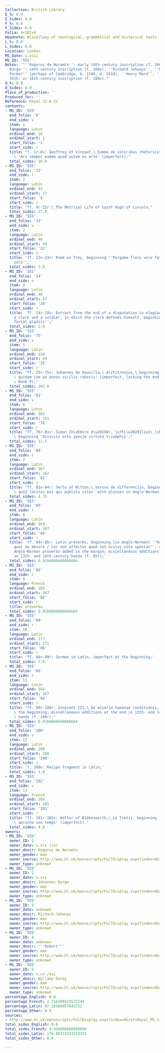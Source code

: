 ```yaml
---
Collection: British Library
E_%: 0.0
E_Sides: 0.0
F_%: 0.0
F_Sides: 0.0
Folia: 4+102+4
Headnote: Miscellany of theological, grammatical and historical texts
L_%: 0.0
L_Sides: 0.0
Location: London
MS_Date: s.xiii
MS_ID: '555'
Notes: '"''Rogerus de Noramtn'': early 14th-century inscription (f. 100v). ''Johannes
  Burgo'': 14th-century inscription (f. 100v). ''Richard Jehonys'', ''Robert'', ''John
  Parker'' (perhaps of Cambridge, b. 1548, d. 1619), ''Henry Mard'', ''Wyllamy Darby'':
  15th- or 16th-century inscription (f. 100v)."'
O_%: 0.0
O_Sides: 0.0
Place_of_production: ''
Produced_for: ''
Reference: Royal 13 A IV
contents:
- MS_ID: '555'
  end_folio: '8'
  end_side: v
  item: 1
  language: Latin
  ordinal_end: 16
  ordinal_start: 1
  start_folio: '1'
  start_side: r
  title: "f. 1r-8v: Geoffrey of Vinsauf,\_Summa de coloribus rhetoricis, beginning\
    \ 'Ars semper eadem quod autem ex arte' (imperfect);"
  total_sides: 16.0
- MS_ID: '555'
  end_folio: '22'
  end_side: r
  item: 2
  language: Latin
  ordinal_end: 43
  ordinal_start: 17
  start_folio: '9'
  start_side: r
  title: "ff. 9r-22r:\_The Metrical Life of Saint Hugh of Lincoln;"
  total_sides: 27.0
- MS_ID: '555'
  end_folio: '23'
  end_side: v
  item: 3
  language: Latin
  ordinal_end: 46
  ordinal_start: 44
  start_folio: '22'
  start_side: v
  title: 'ff. 22v-23v: Poem on Troy, beginning ''Pergama flere volo fato Danaum data
    solo'';'
  total_sides: 3.0
- MS_ID: '555'
  end_folio: '24'
  end_side: v
  item: 4
  language: Latin
  ordinal_end: 48
  ordinal_start: 47
  start_folio: '24'
  start_side: r
  title: 'ff. 24r-24v: Extract from the end of a disputation in elegiac verse between
    a clerk and a soldier, in which the clerk defends himself, beginning ''Dicit quod
    feriat gladiis'';'
  total_sides: 2.0
- MS_ID: '555'
  end_folio: '75'
  end_side: v
  item: 5
  language: Latin
  ordinal_end: 150
  ordinal_start: 49
  start_folio: '25'
  start_side: r
  title: "ff. 25r-75v: Johannes de Hauvilla,\_Architrenius,\_beginning 'Architrenius\
    \ quidam cum ad annos virilis roboris' (imperfect, lacking the end of Book 8 and\
    \ Book 9);"
  total_sides: 102.0
- MS_ID: '555'
  end_folio: '81'
  end_side: v
  item: 6
  language: Latin
  ordinal_end: 162
  ordinal_start: 151
  start_folio: '76'
  start_side: r
  title: "ff. 76r-81v: Simon Ch\xE8vre d\u2019Or, \x7FL\u2019Ilias\_(short version),\
    \ beginning 'Diviciis ortu specie virtute triumphis';"
  total_sides: 11.5
- MS_ID: '555'
  end_folio: '84'
  end_side: r
  item: 7
  language: Latin
  ordinal_end: 167
  ordinal_start: 162
  start_folio: '81'
  start_side: v
  title: "ff. 81v-84r: Serlo of Wilton,\_Versus de differenciis, beginning 'Dactile\
    \ quid latitas exi qui publita vitas' with glosses in Anglo-Norman;"
  total_sides: 4.75
- MS_ID: '555'
  end_folio: '85'
  end_side: r
  item: 8
  language: Latin
  ordinal_end: 169
  ordinal_start: 167
  start_folio: '84'
  start_side: r
  title: 'ff. 84r-85r: Latin proverbs, beginning (in Anglo-Norman) ''Ke oil ne veit
    quor ne desire / Cor non affectat quod non oculus nota spectat'', with further
    Anglo-Norman proverbs added in the margin; miscellaneous additions at the end
    in 13th- and 14th-century hands (f. 85r);'
  total_sides: 0.9166666666666664
- MS_ID: '555'
  end_folio: '85'
  end_side: r
  item: 9
  language: French
  ordinal_end: 169
  ordinal_start: 167
  start_folio: '84'
  start_side: r
  title: proverbs
  total_sides: 0.9166666666666664
- MS_ID: '555'
  end_folio: '89'
  end_side: r
  item: 10
  language: Latin
  ordinal_end: 177
  ordinal_start: 171
  start_folio: '86'
  start_side: r
  title: 'ff. 86r-89r: Sermon in Latin, imperfect at the beginning;'
  total_sides: 7.0
- MS_ID: '555'
  end_folio: '85'
  end_side: r
  item: 11
  language: Latin
  ordinal_end: 169
  ordinal_start: 167
  start_folio: '84'
  start_side: r
  title: "ff. 90r-100r: Innocent III,\_De miseria humanae conditionis, imperfect at\
    \ the beginning; miscellaneous additions at the end in 13th- and 14th-century\
    \ hands (f. 100r);"
  total_sides: 0.9166666666666664
- MS_ID: '555'
  end_folio: '100'
  end_side: v
  item: 12
  language: Latin
  ordinal_end: 200
  ordinal_start: 200
  start_folio: '100'
  start_side: v
  title: 'f. 100v: Recipe fragment in Latin;'
  total_sides: 1.0
- MS_ID: '555'
  end_folio: '102'
  end_side: v
  item: 13
  language: French
  ordinal_end: 204
  ordinal_start: 201
  start_folio: '101'
  start_side: r
  title: "ff. 101r-102v: Walter of Bibbesworth,\_Le Tretiz, beginning '[F]emme qe\
    \ aproche son temps' (imperfect)."
  total_sides: 4.0
owners:
- MS_ID: '555'
  owner_ID: 1
  owner_date: s.xiv (in)
  owner_descr: Rogerus de Noramtn
  owner_gender: man
  owner_source: http://www.bl.uk/manuscripts/FullDisplay.aspx?index=0&ref=Royal_MS_13_A_IV
  owner_type: unknown
- MS_ID: '555'
  owner_ID: 2
  owner_date: s.xiv
  owner_descr: Johannes Burgo
  owner_gender: man
  owner_source: http://www.bl.uk/manuscripts/FullDisplay.aspx?index=0&ref=Royal_MS_13_A_IV
  owner_type: unknown
- MS_ID: '555'
  owner_ID: 3
  owner_date: unknown
  owner_descr: Richard Jehonys
  owner_gender: man
  owner_source: http://www.bl.uk/manuscripts/FullDisplay.aspx?index=0&ref=Royal_MS_13_A_IV
  owner_type: unknown
- MS_ID: '555'
  owner_ID: 4
  owner_date: unknown
  owner_descr: '''Robert'''
  owner_gender: man
  owner_source: http://www.bl.uk/manuscripts/FullDisplay.aspx?index=0&ref=Royal_MS_13_A_IV
  owner_type: unknown
- MS_ID: '555'
  owner_ID: 5
  owner_date: s.xv /xvi
  owner_descr: Wyllamy Darby
  owner_gender: man
  owner_source: http://www.bl.uk/manuscripts/FullDisplay.aspx?index=0&ref=Royal_MS_13_A_IV
  owner_type: unknown
percentage_English: 0.0
percentage_French: 2.716390423572744
percentage_Latin: 97.28360957642722
percentage_Other: 0.0
sources:
- http://www.bl.uk/manuscripts/FullDisplay.aspx?index=0&ref=Royal_MS_13_A_IV
total_sides_English: 0.0
total_sides_French: 4.916666666666666
total_sides_Latin: 176.08333333333331
total_sides_Other: 0.0

---
```

